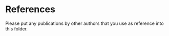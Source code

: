 References
==========

Please put any publications by other authors that you use as reference into this folder.
